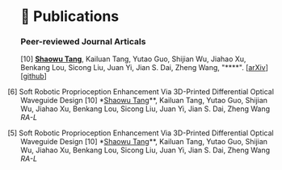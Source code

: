 # 📝 Publications


### Peer-reviewed Journal Articals


 <span>[10] **<u>Shaowu Tang</u>**, Kailuan Tang, Yutao Guo,  Shijian Wu, Jiahao Xu, Benkang Lou, Sicong Liu, Juan Yi, Jian S. Dai, Zheng Wang, &quot;****&quot;. [[arXiv](https://arxiv.org/abs/2409.20081)] [[github](https://github.com/Cuixxx/ProFD)]
 </span>
  


<p style="text-indent: -1.6rem;margin-left: 0rem;">
    <span>[6] Soft Robotic Proprioception Enhancement Via 3D-Printed Differential Optical Waveguide Design
        <span>[10] *<u>Shaowu Tang</u>**, Kailuan Tang, Yutao Guo,  Shijian Wu, Jiahao Xu, Benkang Lou, Sicong Liu, Juan Yi, Jian S. Dai, Zheng Wang <br>
    <i>RA-L</i>
    </span>
    </p>

<p style="text-indent: -1.6rem;margin-left: 0rem;">
    <span>[5] Soft Robotic Proprioception Enhancement Via 3D-Printed Differential Optical Waveguide Design
        <span>[10] *<u>Shaowu Tang</u>**, Kailuan Tang, Yutao Guo,  Shijian Wu, Jiahao Xu, Benkang Lou, Sicong Liu, Juan Yi, Jian S. Dai, Zheng Wang <br>
    <i>RA-L</i>
    </span>
    </p>


<!-- <p style="text-indent: -1.6rem;margin-left: 0rem;">
    <span>[6] Vamos: Versatile Action Models for Video Understanding
    [<a href="https://arxiv.org/abs/2311.13627" target="_blank">Link</a>]
    [<a href="https://brown-palm.github.io/Vamos/" target="_blank">Website</a>]
    [<a href="https://github.com/brown-palm/Vamos" target="_blank">Code</a>]  <br>
    <b>Shijie Wang</b>, Qi Zhao, Minh Quan Do, Nakul Agarwal, Kwonjoon Lee, and Chen Sun <br>
    <i>ECCV 2024</i>
    </span>
    </p> -->